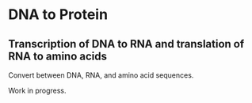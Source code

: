 # DNA to Protein
## Transcription of DNA to RNA and translation of RNA to amino acids
Convert between DNA, RNA, and amino acid sequences.

Work in progress.
